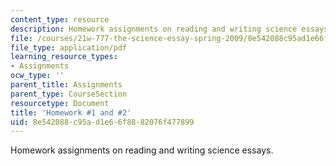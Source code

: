 ```yaml
---
content_type: resource
description: Homework assignments on reading and writing science essays.
file: /courses/21w-777-the-science-essay-spring-2009/8e542088c95ad1e66f8882076f477899_MIT21W_777s09_assn01_hw1and2.pdf
file_type: application/pdf
learning_resource_types:
- Assignments
ocw_type: ''
parent_title: Assignments
parent_type: CourseSection
resourcetype: Document
title: 'Homework #1 and #2'
uid: 8e542088-c95a-d1e6-6f88-82076f477899
---
```

Homework assignments on reading and writing science essays.

